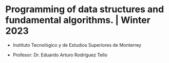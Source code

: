 # Programming of data structures and fundamental algorithms. | Winter 2023

- Instituto Tecnológico y de Estudios Superiores de Monterrey

- Profesor: Dr. Eduardo Arturo Rodríguez Tello
